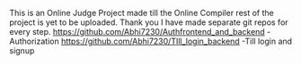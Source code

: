This is an Online Judge Project made till the Online Compiler rest of the project is yet to be uploaded. 
Thank you
I have made separate git repos for every step.
https://github.com/Abhi7230/Authfrontend_and_backend -Authorization
https://github.com/Abhi7230/TIll_login_backend -Till login and signup 
